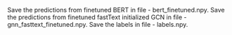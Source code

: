 Save the predictions from finetuned BERT in file - bert_finetuned.npy.
Save the predictions from finetuned fastText initialized GCN in file - gnn_fasttext_finetuned.npy.
Save the labels in file - labels.npy.
